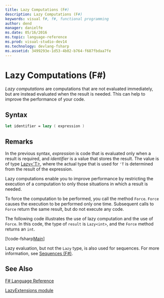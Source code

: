 ```yaml
---
title: Lazy Computations (F#)
description: Lazy Computations (F#)
keywords: visual f#, f#, functional programming
author: dend
manager: danielfe
ms.date: 05/16/2016
ms.topic: language-reference
ms.prod: visual-studio-dev14
ms.technology: devlang-fsharp
ms.assetid: 3499293e-1d53-4b02-b764-f687fbdaa7fe 
---
```


# Lazy Computations (F#)

*Lazy computations* are computations that are not evaluated immediately, but are instead evaluated when the result is needed. This can help to improve the performance of your code.

## Syntax

```fsharp
let identifier = lazy ( expression )
```

## Remarks

In the previous syntax, *expression* is code that is evaluated only when a result is required, and *identifier* is a value that stores the result. The value is of type [Lazy&lt;'T&gt;](https://msdn.microsoft.com/library/b29d0af5-6efb-4a55-a278-2662a4ecc489), where the actual type that is used for `'T` is determined from the result of the expression.

Lazy computations enable you to improve performance by restricting the execution of a computation to only those situations in which a result is needed.

To force the computation to be performed, you call the method `Force`. `Force` causes the execution to be performed only one time. Subsequent calls to `Force` return the same result, but do not execute any code.

The following code illustrates the use of lazy computation and the use of `Force`. In this code, the type of `result` is `Lazy<int>`, and the `Force` method returns an `int`.

[!code-fsharp[Main](snippets/fslangref2/snippet73011.fs)]

Lazy evaluation, but not the `Lazy` type, is also used for sequences. For more information, see [Sequences &#40;F&#35;&#41;](Sequences-%5BFSharp%5D.md).

## See Also

[F&#35; Language Reference](FSharp-Language-Reference.md)

[LazyExtensions module](https://msdn.microsoft.com/library/86671f40-84a0-402a-867d-ae596218d948)
